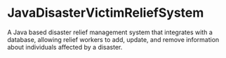 # JavaDisasterVictimReliefSystem
A Java based disaster relief management system that integrates with a database, allowing relief workers to add, update, and remove information about individuals affected by a disaster.
